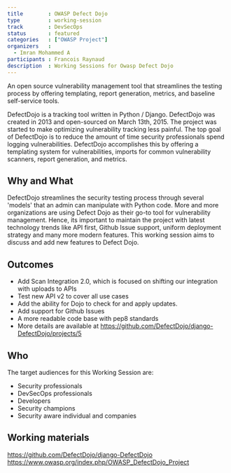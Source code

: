 ```yaml
---
title        : OWASP Defect Dojo
type         : working-session
track        : DevSecOps
status       : featured
categories   : ["OWASP Project"]
organizers   :
  - Imran Mohammed A
participants : Francois Raynaud
description  : Working Sessions for Owasp Defect Dojo
---
```


An open source vulnerability management tool that streamlines the testing process by offering templating, report generation, metrics, and baseline self-service tools.

DefectDojo is a tracking tool written in Python / Django. DefectDojo was created in 2013 and open-sourced on March 13th, 2015. The project was started to make optimizing vulnerability tracking less painful. The top goal of DefectDojo is to reduce the amount of time security professionals spend logging vulnerabilities. DefectDojo accomplishes this by offering a templating system for vulnerabilities, imports for common vulnerability scanners, report generation, and metrics.

## Why and What

DefectDojo streamlines the security testing process through several 'models' that an admin can manipulate with Python code. More and more organizations are using Defect Dojo as their go-to tool for vulnerability management. Hence, its important to maintain the project with latest technology trends like API first,  Github Issue support, uniform deployment strategy and many more modern features. This working session aims to discuss and add new features to Defect Dojo.

## Outcomes

- Add Scan Integration 2.0, which is focused on shifting our integration with uploads to APIs
- Test new API v2 to cover all use cases
- Add the ability for Dojo to check for and apply updates.
- Add support for Github Issues
- A more readable code base with pep8 standards
- More details are available at https://github.com/DefectDojo/django-DefectDojo/projects/5

## Who

The target audiences for this Working Session are:

- Security professionals
- DevSecOps professionals
- Developers
- Security champions
- Security aware individual and companies

## Working materials
https://github.com/DefectDojo/django-DefectDojo
https://www.owasp.org/index.php/OWASP_DefectDojo_Project

